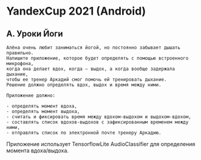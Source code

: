 # YandexCup 2021 (Android)
## A. Уроки Йоги
```
Алёна очень любит заниматься йогой, но постоянно забывает дышать правильно.
Напишите приложение, которое будет определять с помощью встроенного микрофона,
когда она делает вдох, когда — выдох, а когда вообще задержала дыхание, 
чтобы ее тренер Аркадий смог помочь ей тренировать дыхание.
Решение должно определять вдох, выдох и время между ними.

Приложение должно:

- определять момент вдоха,
- определять момент выдоха,
- считать и фиксировать время между вдохом-выдохом и выдохом-вдохом,
- составлять список вдохов-выдохов с зафиксированным временем между ними,
- отправлять список по электронной почте тренеру Аркадию.

```

Приложение использует TensorflowLite AudioClassifier для определения момента вдоха/выдоха.